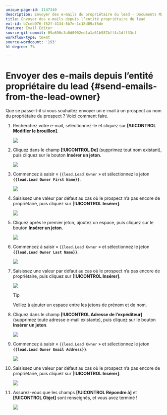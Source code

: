 ```yaml
---
unique-page-id: 1147340
description: Envoyer des e-mails du propriétaire du lead - Documents Marketo - Documentation du produit
title: Envoyer des e-mails depuis l’entité propriétaire du lead
exl-id: b7ceb976-f52f-4134-8b7e-1c18d09af5de
feature: Email Editor
source-git-commit: 09a656c3a0d0002edfa1a61b987bff4c1dff33cf
workflow-type: tm+mt
source-wordcount: '193'
ht-degree: 7%

---
```


# Envoyer des e-mails depuis l’entité propriétaire du lead {#send-emails-from-the-lead-owner}

Que se passe-t-il si vous souhaitez envoyer un e-mail à un prospect au nom du propriétaire du prospect ?  Voici comment faire.

1. Recherchez votre e-mail, sélectionnez-le et cliquez sur **[!UICONTROL Modifier le brouillon]**.

   ![](assets/one.png)

1. Cliquez dans le champ **[!UICONTROL De]** (supprimez tout nom existant), puis cliquez sur le bouton **Insérer un jeton**.

   ![](assets/two.png)

1. Commencez à saisir « `{{lead.Lead Owner` » et sélectionnez le jeton **`{{lead.Lead Owner First Name}}`**.

   ![](assets/image2014-9-11-13-3a7-3a43.png)

1. Saisissez une valeur par défaut au cas où le prospect n’a pas encore de propriétaire, puis cliquez sur **[!UICONTROL Insérer]**.

   ![](assets/image2014-9-11-13-3a7-3a58.png)

1. Cliquez après le premier jeton, ajoutez un espace, puis cliquez sur le bouton **Insérer un jeton**.

   ![](assets/five.png)

1. Commencez à saisir « `{{lead.Lead Owner` » et sélectionnez le jeton **`{{lead.Lead Owner Last Name}}`**.

   ![](assets/image2014-9-11-13-3a8-3a24.png)

1. Saisissez une valeur par défaut au cas où le prospect n’a pas encore de propriétaire, puis cliquez sur **[!UICONTROL Insérer]**.

   ![](assets/image2014-9-11-13-3a8-3a39.png)

   >[!TIP]
   >
   >Veillez à ajouter un espace entre les jetons de prénom et de nom.

1. Cliquez dans le champ **[!UICONTROL Adresse de l’expéditeur]** (supprimez toute adresse e-mail existante), puis cliquez sur le bouton **Insérer un jeton**.

   ![](assets/eight.png)

1. Commencez à saisir « `{{lead.Lead Owner` » et sélectionnez le jeton **`{{lead.Lead Owner Email Address}}`**.

   ![](assets/image2014-9-11-13-3a9-3a33.png)

1. Saisissez une valeur par défaut au cas où le prospect n’a pas encore de propriétaire, puis cliquez sur **[!UICONTROL Insérer]**.

   ![](assets/ten.png)

1. Assurez-vous que les champs **[!UICONTROL Répondre à]** et **[!UICONTROL Objet]** sont renseignés, et vous avez terminé !

   ![](assets/eleven.png)
